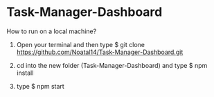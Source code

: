 # Task-Manager-Dashboard

How to run on a local machine?

1. Open your terminal and then type $ git clone https://github.com/Noatal14/Task-Manager-Dashboard.git

2. cd into the new folder (Task-Manager-Dashboard) and type $ npm install

3. type $ npm start
